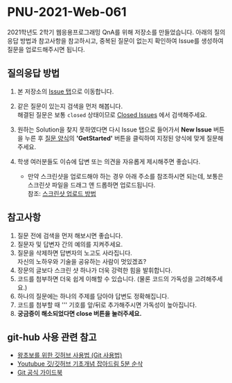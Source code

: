 # PNU-2021-Web-061
2021학년도 2학기 웹응용프로그래밍 QnA를 위해 저장소를 만들었습니다.
아래의 질의응답 방법과 참고사항을 참고하시고, 중복된 질문이 없는지 확인하여 Issue를 생성하여 질문을 업로드해주시면 됩니다.

## 질의응답 방법
1. 본 저장소의 [Issue 탭](https://github.com/kr-MATAGI/PNU-2021-Web-061/issues)으로 이동합니다.
2. 같은 질문이 있는지 검색을 먼저 해봅니다. <br> 해결된 질문은 보통 <code>closed</code> 상태이므로 [Closed Issues](https://github.com/kr-MATAGI/PNU-2021-Web-061/issues?q=is%3Aissue+is%3Aclosed) 에서 검색해주세요.
3. 원하는 Solution을 찾지 못하였다면 다시 Issue 탭으로 들어가서 <b>New Issue</b> 버튼을 누른 후 [질문 양식](https://github.com/kr-MATAGI/PNU-2021-Web-061/issues/new/choose)의 <b>'GetStarted'</b> 버튼을 클릭하여 지정된 양식에 맞게 질문해주세요.
4. 학생 여러분들도 이슈에 답변 또는 의견을 자유롭게 제시해주면 좋습니다.

    * 만약 스크린샷을 업로드해야 하는 경우 아래 주소를 참조하시면 되는데, 보통은 스크린샷 파일을 드래그 앤 드롭하면 업로드됩니다. <br> 참조: [스크린샷 업로드 방법](https://worthpreading.tistory.com/83)

## 참고사항
1. 질문 전에 검색을 먼저 해보시면 좋습니다.
2. 질문자 및 답변자 간의 예의를 지켜주세요.
3. 질문을 삭제하면 답변자의 노고도 사라집니다. <br> 자신의 노하우와 기술을 공유하는 사람이 멋있겠죠?
4. 장문의 글보다 스크린 샷 하나가 더욱 강력한 힘을 발휘합니다.
5. 코드를 첨부하면 더욱 쉽게 이해할 수 있습니다. (물론 코드의 가독성을 고려해주세요.)
6. 하나의 질문에는 하나의 주제를 담아야 답변도 정확해집니다.
7. 코드를 첨부할 때 ''' 기호를 앞/뒤로 추가해주시면 가독성이 높아집니다.
8. <b>궁금증이 해소되었다면 close 버튼을 눌러주세요.</b>

## git-hub 사용 관련 참고
- [왕초보를 위한 깃허브 사용법 (Git 사용법)](https://tagilog.tistory.com/377)
- [Youtubue 깃/깃허브 기초개념 잡아드림 5분 순삭](https://www.youtube.com/watch?v=YFNQwo7iTNc&ab_channel=%EB%85%B8%EB%A7%88%EB%93%9C%EC%BD%94%EB%8D%94NomadCoders)
- [Git 공식 가이드북](https://git-scm.com/book/ko/v2)

